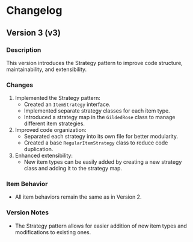 # Changelog

## Version 3 (v3)

### Description
This version introduces the Strategy pattern to improve code structure, maintainability, and extensibility.

### Changes
1. Implemented the Strategy pattern:
   - Created an `ItemStrategy` interface.
   - Implemented separate strategy classes for each item type.
   - Introduced a strategy map in the `GildedRose` class to manage different item strategies.
2. Improved code organization:
   - Separated each strategy into its own file for better modularity.
   - Created a base `RegularItemStrategy` class to reduce code duplication.
3. Enhanced extensibility:
   - New item types can be easily added by creating a new strategy class and adding it to the strategy map.

### Item Behavior
- All item behaviors remain the same as in Version 2.

### Version Notes
- The Strategy pattern allows for easier addition of new item types and modifications to existing ones.